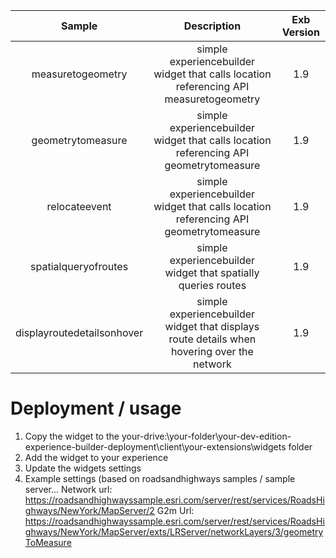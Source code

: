 | Sample  | Description    | Exb Version
| :---:   | :---: | :---: |
| measuretogeometry | simple experiencebuilder widget that calls location referencing API measuretogeometry   | 1.9 |
| geometrytomeasure | simple experiencebuilder widget that calls location referencing API geometrytomeasure   | 1.9 |
| relocateevent | simple experiencebuilder widget that calls location referencing API geometrytomeasure   | 1.9 |
| spatialqueryofroutes | simple experiencebuilder widget that spatially queries routes   | 1.9 |
| displayroutedetailsonhover | simple experiencebuilder widget that displays route details when hovering over the network   | 1.9 |

# Deployment / usage
1. Copy the widget to the your-drive:\your-folder\your-dev-edition-experience-builder-deployment\client\your-extensions\widgets folder
2. Add the widget to your experience
3. Update the widgets settings
4. Example settings (based on roadsandhighways samples / sample server...
   Network url: https://roadsandhighwayssample.esri.com/server/rest/services/RoadsHighways/NewYork/MapServer/2 
   G2m Url: https://roadsandhighwayssample.esri.com/server/rest/services/RoadsHighways/NewYork/MapServer/exts/LRServer/networkLayers/3/geometryToMeasure

